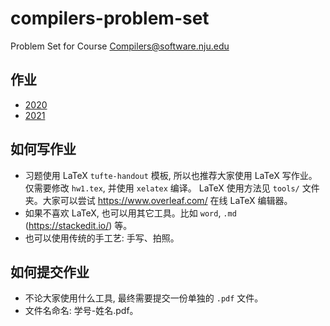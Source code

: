 # compilers-problem-set

Problem Set for Course [Compilers@software.nju.edu](https://github.com/orgs/courses-at-nju-by-hfwei/teams/compilers-course-at-nju-software/repositories)

## 作业
- [2020](2020/)
- [2021](2021/)

## 如何写作业
- 习题使用 LaTeX `tufte-handout` 模板, 所以也推荐大家使用 LaTeX 写作业。
  仅需要修改 `hw1.tex`, 并使用 `xelatex` 编译。
  LaTeX 使用方法见 `tools/` 文件夹。大家可以尝试 https://www.overleaf.com/ 在线 LaTeX 编辑器。
- 如果不喜欢 LaTeX, 也可以用其它工具。比如 `word`, `.md` (https://stackedit.io/) 等。
- 也可以使用传统的手工艺: 手写、拍照。

## 如何提交作业
- 不论大家使用什么工具, 最终需要提交一份单独的 `.pdf` 文件。
- 文件名命名: 学号-姓名.pdf。